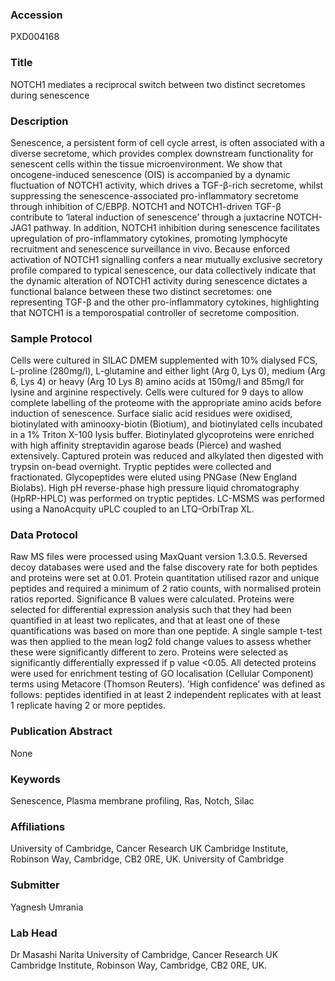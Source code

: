 ### Accession
PXD004168

### Title
NOTCH1 mediates a reciprocal switch between two distinct secretomes during senescence

### Description
Senescence, a persistent form of cell cycle arrest, is often associated with a diverse secretome, which provides complex downstream functionality for senescent cells within the tissue microenvironment. We show that oncogene-induced senescence (OIS) is accompanied by a dynamic fluctuation of NOTCH1 activity, which drives a TGF-β-rich secretome, whilst suppressing the senescence-associated pro-inflammatory secretome through inhibition of C/EBPβ. NOTCH1 and NOTCH1-driven TGF-β contribute to ‘lateral induction of senescence’ through a juxtacrine NOTCH-JAG1 pathway. In addition, NOTCH1 inhibition during senescence facilitates upregulation of pro-inflammatory cytokines, promoting lymphocyte recruitment and senescence surveillance in vivo. Because enforced activation of NOTCH1 signalling confers a near mutually exclusive secretory profile compared to typical senescence, our data collectively indicate that the dynamic alteration of NOTCH1 activity during senescence dictates a functional balance between these two distinct secretomes: one representing TGF-β and the other pro-inflammatory cytokines, highlighting that NOTCH1 is a temporospatial controller of secretome composition.

### Sample Protocol
Cells were cultured in SILAC DMEM supplemented with 10% dialysed FCS, L-proline (280mg/l), L-glutamine and either light (Arg 0, Lys 0), medium (Arg 6, Lys 4) or heavy (Arg 10 Lys 8) amino acids at 150mg/l and 85mg/l for lysine and arginine respectively. Cells were cultured for 9 days to allow complete labelling of the proteome with the appropriate amino acids before induction of senescence.  Surface sialic acid residues were oxidised, biotinylated with aminooxy-biotin (Biotium), and biotinylated cells incubated in a 1% Triton X-100 lysis buffer. Biotinylated glycoproteins were enriched with high affinity streptavidin agarose beads (Pierce) and washed extensively. Captured protein was reduced and alkylated then digested with trypsin on-bead overnight. Tryptic peptides were collected and fractionated. Glycopeptides were eluted using PNGase (New England Biolabs).  High pH reverse-phase high pressure liquid chromatography (HpRP-HPLC) was performed on tryptic peptides. LC-MSMS was performed using a NanoAcquity uPLC coupled to an LTQ-OrbiTrap XL.

### Data Protocol
Raw MS files were processed using MaxQuant version 1.3.0.5. Reversed decoy databases were used and the false discovery rate for both peptides and proteins were set at 0.01. Protein quantitation utilised razor and unique peptides and required a minimum of 2 ratio counts, with normalised protein ratios reported. Significance B values were calculated.  Proteins were selected for differential expression analysis such that they had been quantified in at least two replicates, and that at least one of these quantifications was based on more than one peptide. A single sample t-test was then applied to the mean log2 fold change values to assess whether these were significantly different to zero. Proteins were selected as significantly differentially expressed if p value <0.05. All detected proteins were used for enrichment testing of GO localisation (Cellular Component) terms using Metacore (Thomson Reuters). ’High confidence’ was defined as follows: peptides identified in at least 2 independent replicates with at least 1 replicate having 2 or more peptides.

### Publication Abstract
None

### Keywords
Senescence, Plasma membrane profiling, Ras, Notch, Silac

### Affiliations
University of Cambridge, Cancer Research UK Cambridge Institute, Robinson Way, Cambridge, CB2 0RE, UK.
University of Cambridge

### Submitter
Yagnesh Umrania

### Lab Head
Dr Masashi Narita
University of Cambridge, Cancer Research UK Cambridge Institute, Robinson Way, Cambridge, CB2 0RE, UK.


